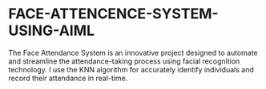 # FACE-ATTENCENCE-SYSTEM-USING-AIML
The Face Attendance System is an innovative project designed to automate and streamline the attendance-taking process using facial recognition technology. I use the KNN algorithm for accurately identify individuals and record their attendance in real-time.
